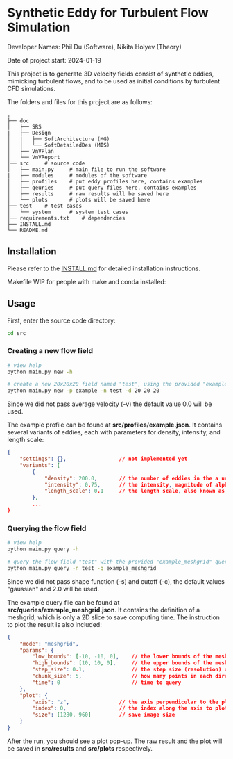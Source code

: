 # Synthetic Eddy for Turbulent Flow Simulation

Developer Names: Phil Du (Software), Nikita Holyev (Theory)

Date of project start: 2024-01-19

This project is to generate 3D velocity fields consist of synthetic eddies, mimicking turbulent flows, and to be used as initial conditions by turbulent CFD simulations.

The folders and files for this project are as follows:

```
.
├── doc                   
│   ├── SRS        
|   ├── Design
│   |   ├── SoftArchitecture (MG)
│   │   └── SoftDetailedDes (MIS)                 
│   ├── VnVPlan 
│   └── VnVReport                
│── src     # source code         
│   ├── main.py     # main file to run the software          
|   ├── modules     # modules of the software
│   ├── profiles    # put eddy profiles here, contains examples
│   ├── qeuries     # put query files here, contains examples
│   ├── results     # raw results will be saved here
│   └── plots       # plots will be saved here
├── test    # test cases
│   └── system      # system test cases
│── requirements.txt    # dependencies
├── INSTALL.md
└── README.md
```

## Installation
Please refer to the [INSTALL.md](INSTALL.md) for detailed installation instructions.

Makefile WIP for people with make and conda installed:


## Usage
First, enter the source code directory:
```bash
cd src
```
### Creating a new flow field
```bash
# view help
python main.py new -h

# create a new 20x20x20 field named "test", using the provided "example" eddy profile
python main.py new -p example -n test -d 20 20 20
```
Since we did not pass average velocity (-v) the default value 0.0 will be used.

The example profile can be found at **src/profiles/example.json**. It contains several variants of eddies, each with parameters for density, intensity, and length scale:
```json
{
    "settings": {},                 // not implemented yet
    "variants": [
        {
            "density": 200.0,       // the number of eddies in the a unit volume
            "intensity": 0.75,      // the intensity, magnitude of alpha (see SRS)
            "length_scale": 0.1     // the length scale, also known as sigma (see SRS)
        },
        ...
}
```

### Querying the flow field
```bash
# view help
python main.py query -h

# query the flow field "test" with the provided "example_meshgrid" query file
python main.py query -n test -q example_meshgrid
```
Since we did not pass shape function (-s) and cutoff (-c), the default values "gaussian" and 2.0 will be used.

The example query file can be found at **src/queries/example_meshgrid.json**. It contains the definition of a meshgrid, which is only a 2D slice to save computing time. The instruction to plot the result is also included:
```json
{
    "mode": "meshgrid",
    "params": {
        "low_bounds": [-10, -10, 0],    // the lower bounds of the meshgrid, both z = 0 for 2D
        "high_bounds": [10, 10, 0],     // the upper bounds of the meshgrid, both z = 0 for 2D
        "step_size": 0.1,               // the step size (resolution) of the meshgrid
        "chunk_size": 5,                // how many points in each direction in a chunk
        "time": 0                       // time to query
    },
    "plot": {
        "axis": "z",                // the axis perpendicular to the plot cross-section
        "index": 0,                 // the index along the axis to plot the cross-section
        "size": [1280, 960]         // save image size
    }
} 
```

After the run, you should see a plot pop-up. The raw result and the plot will be saved in **src/results** and **src/plots** respectively.